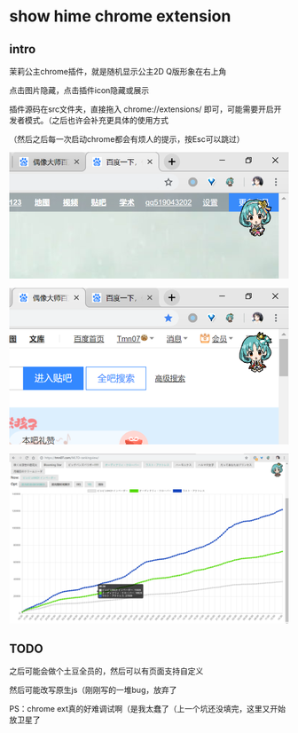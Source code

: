 # show hime chrome extension

## intro

茉莉公主chrome插件，就是随机显示公主2D Q版形象在右上角

点击图片隐藏，点击插件icon隐藏或展示

插件源码在src文件夹，直接拖入 chrome://extensions/ 即可，可能需要开启开发者模式。（之后也许会补充更具体的使用方式

（然后之后每一次启动chrome都会有烦人的提示，按Esc可以跳过）

![](1.png)

![](2.png)

![](3.png)

## TODO

之后可能会做个土豆全员的，然后可以有页面支持自定义

然后可能改写原生js（刚刚写的一堆bug，放弃了

PS：chrome ext真的好难调试啊（是我太蠢了（上一个坑还没填完，这里又开始放卫星了

